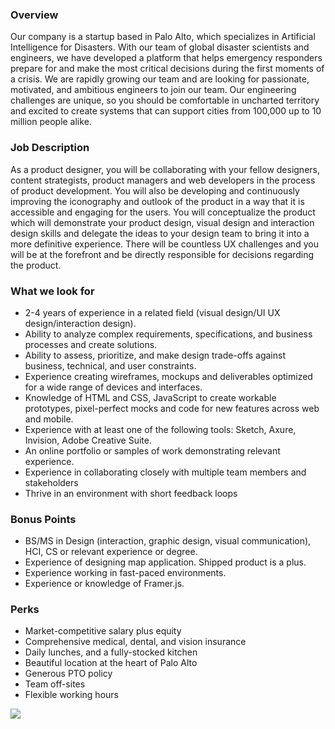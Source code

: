


### Overview
Our company is a startup based in Palo Alto, which specializes in Artificial Intelligence for Disasters. With our team of global disaster scientists and engineers, we have developed a platform that helps emergency responders prepare for and make the most critical decisions during the first moments of a crisis.
We are rapidly growing our team and are looking for passionate, motivated, and ambitious engineers to join our team. Our engineering challenges are unique, so you should be comfortable in uncharted territory and excited to create systems that can support cities from 100,000 up to 10 million people alike.

### Job Description
As a product designer, you will be collaborating with your fellow designers, content strategists, product managers and web developers in the process of product development. You will also be developing and continuously improving the iconography and outlook of the product in a way that it is accessible and engaging for the users. You will conceptualize the product which will demonstrate your product design, visual design and interaction design skills and delegate the ideas to your design team to bring it into a more definitive experience. There will be countless UX challenges and you will be at the forefront and be directly responsible for decisions regarding the product.

### What we look for
+ 2-4 years of experience in a related field (visual design/UI UX design/interaction design). 
+ Ability to analyze complex requirements, specifications, and business processes and create solutions.
+ Ability to assess, prioritize, and make design trade-offs against business, technical, and user constraints.
+ Experience creating wireframes, mockups and deliverables optimized for a wide range of devices and interfaces. 
+ Knowledge of HTML and CSS, JavaScript to create workable prototypes, pixel-perfect mocks and code for new features across web and mobile. 
+ Experience with at least one of the following tools: Sketch, Axure, Invision, Adobe Creative Suite.
+ An online portfolio or samples of work demonstrating relevant experience.
+ Experience in collaborating closely with multiple team members and stakeholders
+ Thrive in an environment with short feedback loops

### Bonus Points
+ BS/MS in Design (interaction, graphic design, visual communication), HCI, CS or relevant experience or degree.
+ Experience of designing map application. Shipped product is a plus.
+ Experience working in fast-paced environments.
+ Experience or knowledge of Framer.js.

### Perks
+ Market-competitive salary plus equity
+ Comprehensive medical, dental, and vision insurance
+ Daily lunches, and a fully-stocked kitchen
+ Beautiful location at the heart of Palo Alto
+ Generous PTO policy
+ Team off-sites
+ Flexible working hours


[<img src='https://dabuttonfactory.com/button.png?t=Apply&f=Calibri-Bold&ts=24&tc=fff&tshs=1&tshc=000&hp=20&vp=8&c=5&bgt=gradient&bgc=3d85c6&ebgc=073763'>](https://letsrockit.co/users/auth/github?job_id=t25lienvbmnlcm4-designer-ui-ux)
